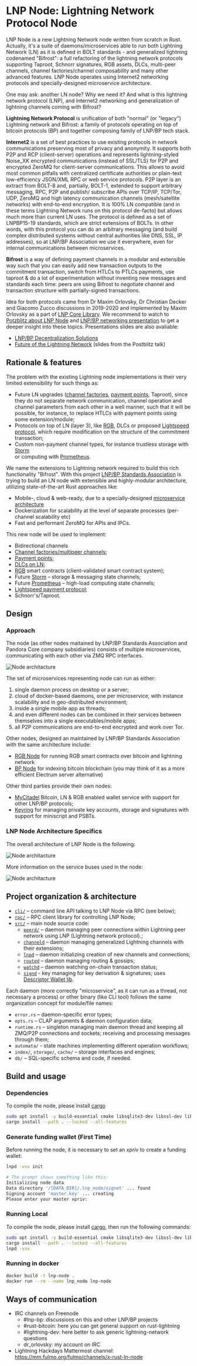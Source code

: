 # LNP Node: Lightning Network Protocol Node

LNP Node is a new Lightning Network node written from scratch in Rust. 
Actually, it's a suite of daemons/microservices able to run both Lightning 
Network (LN) as it is defined in BOLT standards - and generalized lightning 
codenamed "Bifrost": a full refactoring of the lightning network protocols
supporting Taproot, Schnorr signatures, RGB assets, DLCs, multi-peer channels,
channel factories/channel composability and many other advanced features.
LNP Node operates using Internet2 networking protocols and specially-designed
microservice architecture.

One may ask: another LN node? Why we need it? And what is this lightning 
network protocol (LNP), and Internet2 networking and generalization of lightning
channels coming with Bifrost?

**Lightning Network Protocol** is unification of both "normal" (or "legacy")
Lightning network and Bifrost: a family of protocols operating on top of
bitcoin protocols (BP) and together composing family of LNP/BP tech stack.

**Internet2** is a set of best practices to use existing protocols in network 
communications preserving most of privacy and anonymity. It supports both P2P
and RCP (client-server) operations and represents lightning-styled Noise_XK
encrypted communications (instead of SSL/TLS) for P2P and encrypted ZeroMQ
for client-server communications. This allows to avoid most common pitfalls
with centralized certificate authorities or plain-text low-efficiency JSON/XML
RPC or web service protocols. P2P layer is an extract from BOLT-8 and, 
partially, BOLT-1, extended to support arbitrary messaging, RPC, P2P and publish/
subscribe APIs over TCP/IP, TCP/Tor, UDP, ZeroMQ and high latency communication
channels (mesh/satellite networks) with end-to-end encryption. It is 100% LN
compatible (and in these terms Lightning Network runs on this protocol de-facto)
but allows much more than current LN uses. The protocol is defined as a set of
LNPBP15-19 standards, which are strict extensions of BOLTs. In other words, with 
this protocol you can do an arbitrary messaging (and build complex distributed
systems without central authorities like DNS, SSL, IP addresses), so at LNP/BP
Association we use it everywhere, even for internal communications between 
microservices.

**Bifrost** is a way of defining payment channels in a modular and extensible 
way such that you can easily add new transaction outputs to the commitment 
transaction, switch from HTLCs to PTLCs payments, use taproot & do a lot of
experimentation without inventing new messages and standards each time: peers are
using Bifrost to negotiate channel and transaction structure with 
partially-signed transactions.

Idea for both protocols came from Dr Maxim Orlovsky, Dr Christian Decker and
Giacomo Zucco discussions in 2019-2020 and implemented by Maxim Orlovsky as a 
part of [LNP Core Library](https://github.com/LNP-BP/lnp-core).
We recommend to watch to [Potzblitz about LNP Node](https://www.youtube.com/watch?v=YmmNsWS5wiM&t=5s&ab_channel=Fulmo%E2%9A%A1)
and [LNP/BP networking presentation](https://www.youtube.com/watch?v=kTwZKsbIPbc&t=2123s&ab_channel=LNPBPStandardsAssociation)
to get a deeper insight into these topics. Presentations slides are also 
avaliable:
* [LNP/BP Decentralization Solutions]()
* [Future of the Lightning Network]() (slides from the Postblitz talk)

## Rationale & features

The problem with the existing Lightning node implementations is their very 
limited extensibility for such things as:

* Future LN upgrades ([channel factories](https://tik-old.ee.ethz.ch/file//a20a865ce40d40c8f942cf206a7cba96/Scalable_Funding_Of_Blockchain_Micropayment_Networks%20(1).pdf),
  [payment points](https://suredbits.com/payment-points-part-1/), Taproot),
  since they do not separate network communication, channel operation and 
  channel parameters from each other in a well manner, such that it will be 
  possible, for instance, to replace HTLCs with payment points using some 
  extension/module;
* Protocols on top of LN (layer 3), like [RGB], DLCs or proposed
  [Lightspeed protocol](https://github.com/LNP-BP/lnpbps/issues/24), which 
  require modification on the structure of the commitment transaction;
* Custom non-payment channel types, for instance trustless storage with [Storm]   
  or computing with [Prometheus].

We name the extensions to Lightning network required to build this rich 
functionality "Bifrost". With this project 
[LNP/BP Standards Association](https://github.com/LNP-BP) is trying to build an 
LN node with extensible and highly-modular architecture, utilizing 
state-of-the-art Rust approaches like:
* Mobile-, cloud & web-ready, due to a specially-designed 
  [microservice architecture](#approach)
* Dockerization for scalability at the level of separate processes (per-channel 
  scalability etc)
* Fast and performant ZeroMQ for APIs and IPCs.

This new node will be used to implement:

* Bidirectional channels
* [Channel factories/multipeer channels](https://tik-old.ee.ethz.ch/file//a20a865ce40d40c8f942cf206a7cba96/Scalable_Funding_Of_Blockchain_Micropayment_Networks%20(1).pdf);
* [Payment points](https://suredbits.com/payment-points-part-1/);
* [DLCs on LN](https://hackmd.io/@lpQxZaCeTG6OJZI3awxQPQ/LN-DLC);
* [RGB] smart contracts (client-validated smart contract system);
* Future [Storm] – storage & messaging state channels;
* Future [Prometheus] – high-load computing state channels;
* [Lightspeed payment protocol](https://github.com/LNP-BP/lnpbps/issues/24);
* Schnorr's/Taproot.

## Design

### Approach

The node (as other nodes maitained by LNP/BP Standards Association and Pandora
Core company subsidiaries) consists of multiple microservices, communicating
with each other via ZMQ RPC interfaces.

![Node architacture](doc/node_arch.jpeg)

The set of microservices representing node can run as either:
1) single daemon process on desktop or a server;
2) cloud of docker-based daemons, one per microservice, with instance 
   scalability and in geo-distributed environment;
3) inside a single mobile app as threads;
4) and even different nodes can be combined in their services between themselves
   into a single executables/mobile apps;
5) all P2P communications are end-to-end encrypted and work over Tor.

Other nodes, designed an maintained by LNP/BP Standards Association with the 
same architecture include:
* [RGB Node](https://github.com/LNP-BP/rgb-node) for running RGB smart contracts
  over bitcoin and lightning network
* [BP Node](https://github.com/LNP-BP/bp-node) for indexing bitcoin blockchain
  (you may think of it as a more efficient Electrum server alternative)

Other third parties provide their own nodes:
* [MyCitadel](https://github.com/mycitadel/mycitadel-node) Bitcoin, LN & RGB
  enabled wallet service with support for other LNP/BP protocols;
* [Keyring](https://github.com/pandoracore/keyring) for managing private key
  accounts, storage and signatures with support for miniscript and PSBTs.

### LNP Node Architecture Specifics

The overall architecture of LNP Node is the following:

![Node architacture](doc/lnp_node_arch.jpeg)

More information on the service buses used in the node:

![Node architacture](doc/node_esb.jpeg)


## Project organization & architecture

* [`cli/`](cli/src) – command line API talking to LNP Node via RPC (see below);
* [`rpc/`](rpc/src) – RPC client library for controlling LNP Node;
* [`src/`](src) – main node source code:
  - [`peerd/`](node/src/peerd) – daemon managing peer connections 
    within Lightning peer network using LNP (Lightning network protocol).;
  - [`channeld`](node/src/channeld) – daemon managing generalized Lightning
    channels with their extensions;
  - [`lnpd`](node/src/lnpd) – daemon initializing creation of new channels and
    connections;
  - [`routed`](node/src/routed) – daemon managing routing & gossips;
  - [`watchd`](node/src/watchd) – daemon watching on-chain transaction status;
  - [`signd`](node/src/signd) - key managing for key derivation & signatures;
    uses [Descriptor Wallet lib](https://github.com/LNP-BP/descriptor-wallet).

Each daemon (more correctly "microservice", as it can run as a thread, not 
necessary a process) or other binary (like CLI tool) follows the same
organization concept for module/file names:
* `error.rs` – daemon-specific error types;
* `opts.rs` – CLAP arguments & daemon configuration data;
* `runtime.rs` – singleton managing main daemon thread and keeping all ZMQ/P2P 
  connections and sockets; receiving and processing messages through them;
* `automata/` - state machines implementing different operation workflows;
* `index/`, `storage/`, `cache/` – storage interfaces and engines;
* `db/` – SQL-specific schema and code, if needed.

## Build and usage

### Dependencies

To compile the node, please install [cargo](https://doc.rust-lang.org/cargo/)

```bash
sudo apt install -y build-essential cmake libsqlite3-dev libssl-dev libzmq3-dev pkg-config
cargo install --path . --locked --all-features
```

### Generate funding wallet (First Time)

Before running the node, it is necessary to set an _xpriv_ to create a funding wallet:

```bash
lnpd -vvv init

# The prompt shows something like this:
Initializing node data
Data directory '/[DATA_DIR]/.lnp_node/signet' ... found
Signing account 'master.key' ... creating
Please enter your master xpriv:

```

### Running Local

To compile the node, please install [cargo](https://doc.rust-lang.org/cargo/),
then run the following commands:

```bash
sudo apt install -y build-essential cmake libsqlite3-dev libssl-dev libzmq3-dev pkg-config
cargo install --path . --locked --all-features
lnpd -vvv
```

### Running in docker

```bash
docker build -t lnp-node .
docker run --rm --name lnp_node lnp-node
```

## Ways of communication

* IRC channels on Freenode
    * \#lnp-bp: discussions on this and other LNP/BP projects
    * \#rust-bitcoin: here you can get general support on rust-lightning
    * \#lightning-dev: here better to ask generic lightning-network questions
    * dr_orlovsky: my account on IRC
* Lightning Hackdays Mattermost channel:
  <https://mm.fulmo.org/fulmo/channels/x-rust-ln-node>

[Storm]: https://github.com/storm-org/storm-spec
[Prometheus]: https://github.com/pandoracore/prometheus-spec/blob/master/prometheus.pdf
[RGB]: https://github.com/rgb-org/
